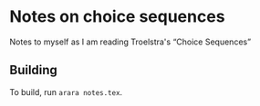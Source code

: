 # Notes on choice sequences
Notes to myself as I am reading Troelstra's “Choice Sequences”

## Building

To build, run `arara notes.tex`.
